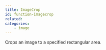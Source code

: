 ```yaml
---
title: ImageCrop
id: function-imagecrop
related:
categories:
    - image
---
```


Crops an image to a specified rectangular area.
